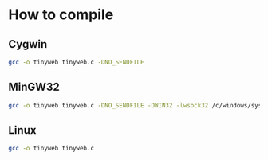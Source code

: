 # How to compile

## Cygwin

```bash
gcc -o tinyweb tinyweb.c -DNO_SENDFILE
```

## MinGW32

```bash
gcc -o tinyweb tinyweb.c -DNO_SENDFILE -DWIN32 -lwsock32 /c/windows/system32/kernel32.dll
```

## Linux

```bash
gcc -o tinyweb tinyweb.c
```
